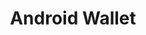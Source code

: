 ---
title: "Android Wallet"
metaTitle: "uPlexa | Android Wallet Info & Guides"
metaDescription: "Details info and guides how to install and use uPlexa Android Wallet"
---